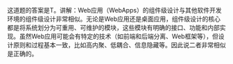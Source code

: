 这道题的答案是T。讲解：Web应用（WebApps）的组件级设计与其他软件开发环境的组件级设计非常相似。无论是Web应用还是桌面应用，组件级设计的核心都是将系统划分为可重用、可维护的模块，这些模块有明确的接口、功能和内部实现。虽然Web应用可能会有特定的技术（如前端和后端分离、Web框架等），但设计原则和过程基本一致，比如高内聚、低耦合、信息隐藏等。因此说二者非常相似是正确的。